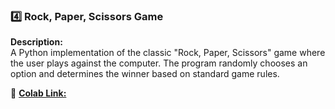 ### 4️⃣ Rock, Paper, Scissors Game  
**Description:**  
A Python implementation of the classic "Rock, Paper, Scissors" game where the user plays against the computer. The program randomly chooses an option and determines the winner based on standard game rules.  

🔗 [**Colab Link:**](https://colab.research.google.com/drive/1dKlSCfIXEixgUaybFUWGu1eGDF9vCLPc?usp=sharing) 